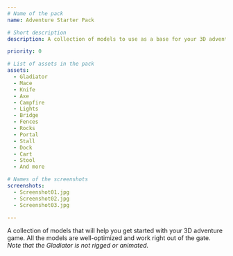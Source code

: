 ```yaml
---
# Name of the pack
name: Adventure Starter Pack

# Short description
description: A collection of models to use as a base for your 3D adventure game.

priority: 0

# List of assets in the pack
assets:
  - Gladiator
  - Mace
  - Knife
  - Axe
  - Campfire
  - Lights
  - Bridge
  - Fences
  - Rocks
  - Portal
  - Stall
  - Dock
  - Cart
  - Stool
  - And more

# Names of the screenshots
screenshots:
  - Screenshot01.jpg
  - Screenshot02.jpg
  - Screenshot03.jpg

---
```


A collection of models that will help you get started with your 3D adventure game. All the models are well-optimized and work right out of the gate. *Note that the Gladiator is not rigged or animated.*